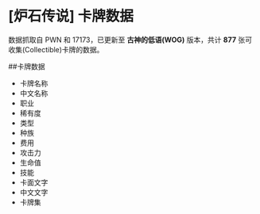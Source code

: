 [炉石传说] 卡牌数据
=====
数据抓取自 PWN 和 17173，已更新至 **古神的低语(WOG)** 版本，共计 **877** 张可收集(Collectible)卡牌的数据。

##卡牌数据
*  卡牌名称
*  中文名称
*  职业
*  稀有度
*  类型
*  种族
*  费用
*  攻击力
*  生命值
*  技能
*  卡面文字
*  中文文字
*  卡牌集
